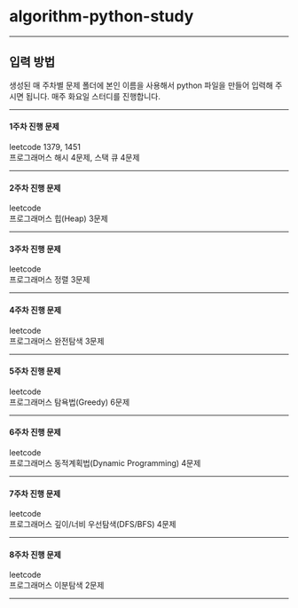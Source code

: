 # algorithm-python-study
-----
## 입력 방법
생성된 매 주차별 문제 폴더에 본인 이름을 사용해서 python 파일을 만들어 입력해 주시면 됩니다.
매주 화요일 스터디를 진행합니다.

---

#### 1주차 진행 문제

leetcode 1379, 1451 <br>
프로그래머스 해시 4문제, 스택 큐 4문제

---
#### 2주차 진행 문제

leetcode <br>
프로그래머스 힙(Heap) 3문제

---
#### 3주차 진행 문제

leetcode <br>
프로그래머스 정렬 3문제

---
#### 4주차 진행 문제

leetcode <br>
프로그래머스 완전탐색 3문제

---
#### 5주차 진행 문제

leetcode <br>
프로그래머스 탐욕법(Greedy) 6문제

---
#### 6주차 진행 문제

leetcode <br>
프로그래머스 동적계획법(Dynamic Programming) 4문제

---
#### 7주차 진행 문제

leetcode <br>
프로그래머스 깊이/너비 우선탐색(DFS/BFS) 4문제

---

#### 8주차 진행 문제

leetcode <br>
프로그래머스 이분탐색 2문제

---
